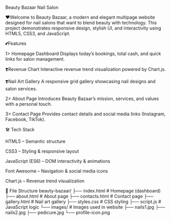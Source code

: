 Beauty Bazaar Nail Salon

❤️Welcome to Beauty Bazaar, a modern and elegant multipage website designed for nail salons that want to blend beauty with technology. This project demonstrates responsive design, stylish UI, and interactivity using HTML5, CSS3, and JavaScript.

 💕Features

1> Homepage Dashboard
Displays today’s bookings, total cash, and quick links for salon management.

❣️Revenue Chart
Interactive revenue trend visualization powered by Chart.js.

❣️Nail Art Gallery
A responsive grid gallery showcasing nail designs and salon services.

2> About Page
Introduces Beauty Bazaar’s mission, services, and values with a personal touch.

3> Contact Page
Provides contact details and social media links (Instagram, Facebook, TikTok).

🛠️ Tech Stack

HTML5 – Semantic structure

CSS3 – Styling & responsive layout

JavaScript (ES6) – DOM interactivity & animations

Font Awesome – Navigation & social media icons

Chart.js – Revenue trend visualization

📂 File Structure
beauty-bazaar/
├── index.html          # Homepage (dashboard)
├── about.html          # About page
├── contacts.html       # Contact page
├── gallery.html        # Nail art gallery
├── styles.css          # CSS styling
├── script.js           # JavaScript logic
└── images/             # Images used in website
    ├── nails1.jpg
    ├── nails2.jpg
    ├── pedicure.jpg
    └── profile-icon.png